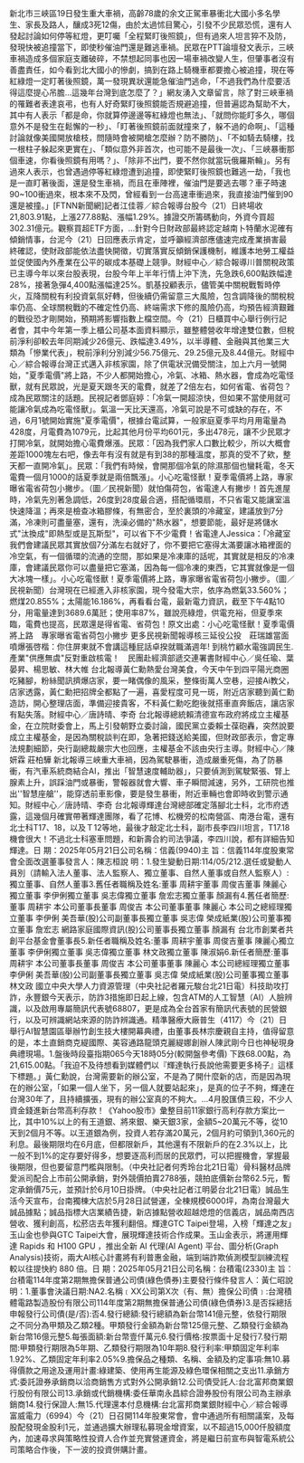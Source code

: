 新北市三峽區19日發生重大車禍，高齡78歲的余文正駕車暴衝北大國小多名學生、家長及路人，釀成3死12傷，由於太過怵目驚心，引發不少民眾恐慌，還有人發起討論如何停等紅燈，更叮囑「全程緊盯後照鏡」，但有過來人坦言猝不及防，發現快被追撞當下，即使秒催油門還是難逃車禍。民眾在PTT論壇發文表示，三峽車禍造成多個家庭支離破碎，不禁想起同事也因一場車禍改變人生，但肇事者沒有善盡責任，如今看到北大國小的慘劇，搞到在路上騎機車都要擔心被追撞，現在等紅綠燈一定盯著後照鏡，萬一發現異狀還能急催油門逃命，「不過我們為什麼要活得這麼提心吊膽...這幾年台灣到底怎麼了？」網友湧入文章留言，除了對三峽車禍的罹難者表達哀弔，也有人好奇緊盯後照鏡能否規避追撞，但普遍認為幫助不大，其中有人表示「都是命，你就算停邊邊等紅綠燈也無法」、「就問你能盯多久，哪個意外不是發生在鬆懈的一秒」、「盯著後照鏡前面就撞來了，躲不過的命啊」、「這種討論就像美國開放槍枝，問隨時會被開槍怎麼辦？防不勝防」、「不如騎去騎樓，找一根柱子躲起來更實在」、「類似意外非首次，也可能不是最後一次」、「三峽暴衝那個車速，你看後照鏡有用嗎？」、「除非不出門，要不然你就當玩俄羅斯輪」。另有過來人表示，也曾遇過停等紅綠燈遭到追撞，即使緊盯後照鏡也難逃一劫，「我也是一直盯著後面，還是發生車禍，而且在車陣裡，催油門是要逃去哪？車子時速90~100衝過來，根本來不及閃，曾經看到一台高速車衝過來，我直接油門催到90還是被撞。」[FTNN新聞網]記者江佳蓉／綜合報導台股今（21）日終場收21,803.91點，上漲277.88點、漲幅1.29%。據證交所籌碼動向，外資今買超302.31億元。觀察買超ETF方面，...針對今日財政部最終認定越南卜特蘭水泥確有傾銷情事，台泥今（21）日回應表示肯定，並呼籲經濟部應儘速完成產業損害最終確認，使財政部能依法盡快開徵，切實落實反傾銷保護機制，維護本地勞工權益並促使國內外產業在公平的碳成本基礎上競爭。財經中心／綜合報導川普關稅政策已主導今年以來台股表現，台股今年上半年行情上沖下洗，先急跌6,600點跌幅達28%，接著急彈4,400點漲幅達25%。凱基投顧表示，儘管美中關稅戰暫時停火，互降關稅有利投資氣氛好轉，但後續仍需留意三大風險，包含調降後的關稅稅率仍高、全球關稅戰的不確定性仍高、終端需求下修的風險仍高，均預告經濟艱難的戰役恐才剛開始，預期將影響指數上檔空間。今（21）日櫃買中心舉行例行記者會，其中今年第一季上櫃公司基本面資料顯示，雖整體營收年增達雙位數，但稅前淨利卻較去年同期減少26億元、跌幅達3.49%，以半導體、金融與其他業三大類為「慘業代表」，稅前淨利分別減少56.75億元、29.25億元及8.44億元。財經中心／綜合報導台灣正式邁入非核家園，除了供電狀況備受關注，加上六月一號開始，"夏季電價"將上路，不少人都開始擔心，冷氣、冰箱、熱水器，會成為吃電怪獸，就有民眾說，光是夏天跟冬天的電費，就差了2倍左右，如何省電、省荷包？成為民眾關注的話題。民視記者鄧庭婷：「冷氣一開超涼快，但如果不當使用就可能讓冷氣成為吃電怪獸」。氣溫一天比天還高，冷氣可說是不可或缺的存在，不過，6月1號開始實施"夏季電價"，根據台電試算，一般家庭夏季平均月用電量為428度，月電費為1079元，比起其他月份平均601元，多出478元，讓不少民眾才打開冷氣，就開始擔心電費爆漲。民眾：「因為我們家人口數比較少，所以大概會差距1000塊左右吧，像去年有沒有就是有到38的那種溫度，那真的受不了欸，整天都一直開冷氣」。民眾：「我們有時候，會開那個冷氣的除濕那個也蠻耗電，冬天電費一個月1000的話夏季就是兩倍飄漲」。小心吃電怪獸！夏季電價將上路，專家曝省電省荷包小撇步。（圖／民視新聞）就怕傷荷包，省電達人有撇步！首先進屋時，冷氣先別著急調低，26度到28度最合適，搭配循環扇，不只省電又能讓室溫快速降溫；再來是檢查冰箱膠條，有無密合，至於裏頭的冷藏室，建議放到7分滿，冷凍則可盡量塞，還有，洗澡必備的"熱水器"，想要節能，最好是將儲水式"汰換成"即熱型或是瓦斯型"，可以省下不少電費！省電達人Jessica：「冷藏室我們會建議民眾其實放個7分滿左右就好了，你不要把它塞得太滿要讓冰箱裡面的冷空氣，有一個循環的流通的空間，那如果是冷凍庫的話呢，其實就是相反的冷凍庫，會建議民眾你可以盡量把它塞滿，因為每一個冷凍的東西，它其實就像是一個大冰塊一樣」。小心吃電怪獸！夏季電價將上路，專家曝省電省荷包小撇步。（圖／民視新聞）台灣現在已經進入非核家園，現今發電大宗，依序為燃氣33.560%；燃煤20.855%；太陽能16.186%，再看看台電，最新電力資訊，截至下午4點10分，用電量達到3689.6萬瓩；使用率87%，雖說亮綠燈，供電充裕，但夏季來臨，電費也提高，民眾還是得省電、省荷包！原文出處：小心吃電怪獸！夏季電價將上路　專家曝省電省荷包小撇步 更多民視新聞報導核三延役公投　莊瑞雄當面噴爆張啓楷：你住屏東就不會講這種屁話卓揆就職滿週年! 到桃竹顧水電強調民生.產業"供應無虞"反對重啟核電！　民團赴經濟部遞交連署書財經中心／吳任瑜、葉晏昇、楊思敏、林大帷 台北報導黃仁勳熱愛台灣美食，今天中午到四平陽光商圈吃豬腳，粉絲聞訊擠爆店家，要一睹偶像的風采，整條街萬人空巷，迎接Ai教父，店家透露，黃仁勳把招牌全都點了一遍，喜愛程度可見一斑，附近店家聽到黃仁勳造訪，開心整理店面，準備迎接貴客，不料黃仁勳吃飽後就搭車直奔飯店，讓店家有點失落。財經中心／唐詩晴、李奇 台北報導總統賴清德宣布政府將成立主權基金，在立院財委會上，馬上引發朝野立委討論，國民黨立委賴士葆砲轟，突然說要成立主權基金，是因為關稅談判在即，急著把錢送給美國，但財政部表示，會定專法規劃細節，央行副總裁嚴宗大也回應，主權基金不該由央行主導。財經中心／陳妍霖 莊柏驊 新北報導三峽重大車禍，因為駕駛暴衝，造成嚴重死傷，為了防暴衝，有汽車系統商結合AI，推出「智慧速度輔助器」，只要偵測到駕駛緊張、腎上腺素上升，誤踩油門或暴衝，警報器就會大響、車子瞬間減速，另外，工研院也推出''智慧座艙''，能穿透前車影像，要是發生暴衝，附近車輛也會即時收到警示通知。財經中心／唐詩晴、李奇 台北報導輝達台灣總部確定落腳北士科，北市府透露，這幾個月確實帶著輝達團隊，看了花博、松機旁的松南營區、南港台電，還有北士科T17、18，以及Ｔ12等地，最後才敲定北士科，副市長李四川坦言，T17.18機會很大！不過北士科塞車問題，和新壽合約司法爭議，李四川說，都有詳細告知輝達。日 期：2025年05月21日公司名稱：信義(9940)主 旨：信義114年度股東常會全面改選董事發言人：陳志桓說 明：1.發生變動日期:114/05/212.選任或變動人員別（請輸入法人董事、法人監察人、獨立董事、自然人董事或自然人監察人）:獨立董事、自然人董事3.舊任者職稱及姓名:董事 周耕宇董事 周俊吉董事 陳麗心獨立董事 李伊俐獨立董事 吳志偉獨立董事 詹宏志獨立董事 顏漏有4.舊任者簡歷:董事 周耕宇 本公司董事長董事 周俊吉 本公司董事董事 陳麗心 本公司之總經理獨立董事 李伊俐 美吾華(股)公司副董事長獨立董事 吳志偉 榮成紙業(股)公司董事獨立董事 詹宏志 網路家庭國際資訊(股)公司董事長獨立董事 顏漏有 台北市創業者共創平台基金會董事長5.新任者職稱及姓名:董事 周耕宇董事 周俊吉董事 陳麗心獨立董事 李伊俐獨立董事 吳志偉獨立董事 林文政獨立董事 陳淑娟6.新任者簡歷:董事 周耕宇 本公司董事長董事 周俊吉 本公司董事董事 陳麗心 本公司總經理獨立董事 李伊俐 美吾華(股)公司副董事長獨立董事 吳志偉 榮成紙業(股)公司董事獨立董事 林文政 國立中央大學人力資源管理（中央社記者羅元駿台北21日電）科技助攻打詐，永豐銀今天表示，防詐3措施即日起上線，包含ATM的人工智慧（AI）人臉辨識，以及啟用專屬簡訊代表號68807，更是成為全台首家有簡訊代表號的民營銀行，以及可辨識網站來源的防詐辨識通。精準醫療大廠普生（4117）今（21）日舉行AI智慧園區舉辦竹創生技大樓開幕典禮，由董事長林宗慶親自主持，值得留意的是，本土直銷商克緹國際、美容通路龍頭克麗緹娜創辦人陳武剛今日也神秘現身典禮現場。1.盤後時段臺指期065今天18時05分(較開盤參考價) 下跌68.00點，為21,615.00點。「我迫不及待想看到媒體們以『輝達執行長說他需要更多椅子』這樣下標題。」黃仁勳說，台灣需要新的辦公室，不是為了開什麼新的店，而是因為現在的辦公室，「如果一個人坐下，另一個人就要站起來」，是真的位子不夠，輝達在台灣30年了，且持續擴張，現有的辦公室真的不夠大。...4月股匯債三殺，不少人資金錢進新台幣高利存款！《Yahoo股市》彙整目前11家銀行高利存款方案比一比，其中10%以上的有王道銀、將來銀、樂天銀3家，金額5~20萬元不等，從10天到2個月不等。以王道銀為例，投資人若存滿20萬元，2個月約可領到1,360元的利息。最後期限均在6月底，但都限新戶，其他還有不限新戶的在2.3%以上，比一般不到1%的定存要好得多，想要逐高利而居的民眾們，可以把握機會，掌握最後期限，但也要留意門檻與限制。（中央社記者何秀玲台北21日電）骨科醫材品牌愛派司配合上市前公開承銷，對外競價拍賣2788張，競拍底價新台幣62.5元，暫定承銷價75元，並預計於6月10日掛牌。（中央社記者江明晏台北21日電）誠品生活今天宣布，台南獨棟大店於5月28日試營運，全棟規模6000坪，為南台灣最大誠品據點；誠品指標大店業績告捷，新店據點營收超越熄燈的信義店，誠品南西店營收、獲利創高，松菸店去年獲利翻倍。輝達GTC Taipei登場，入榜「輝達之友」玉山金也參與GTC Taipei大會，展現輝達技術合作成果。玉山金表示，將運用輝達 Rapids 和 H100 GPU ，推出全新 AI 代理(AI Agent) 平台、圖分析(Graph Analysis)技術，兩大AI核心計畫將有利普惠金融，端到端詐欺偵測模型訓練流程較以往提快約 880 倍。日 期：2025年05月21日公司名稱：台積電(2330)主 旨：台積電114年度第2期無擔保普通公司債(綠色債券)主要發行條件發言人：黃仁昭說 明：1.董事會決議日期:NA2.名稱﹝XX公司第X次（有、無）擔保公司債﹞:台灣積體電路製造股份有限公司114年度第2期無擔保普通公司債(綠色債券)3.是否採總括申報發行公司債(是/否):否4.發行總額:發行總額為新台幣141億元整，依發行期限之不同分為甲類及乙類2種。甲類發行金額為新台幣125億元整、乙類發行金額為新台幣16億元整5.每張面額:新台幣壹仟萬元6.發行價格:按票面十足發行7.發行期間:甲類發行期限為5年期、乙類發行期限為10年期8.發行利率:甲類固定年利率1.92%、乙類固定年利率2.05%9.擔保品之種類、名稱、金額及約定事項:無10.募得價款之用途及運用計畫:綠建築、使用再生能源及綠色環保相關之支出11.承銷方式:委託證券承銷商以洽商銷售方式對外公開承銷12.公司債受託人:台北富邦商業銀行股份有限公司13.承銷或代銷機構:委任華南永昌綜合證券股份有限公司為主辦承銷商14.發行保證人:無15.代理還本付息機構:台北富邦商業銀財經中心／綜合報導富威電力（6994）今（21）日召開114年股東常會，會中通過所有相關議案，及每股配發現金股利1元，並通過擴大辦理私募現金增資案，以不超過15,000仟股額度內，加速尋求與策略性投資人合作並充實營運資金，將是繼日前宣布與智電系統公司策略合作後，下一波的投資併購計畫。
